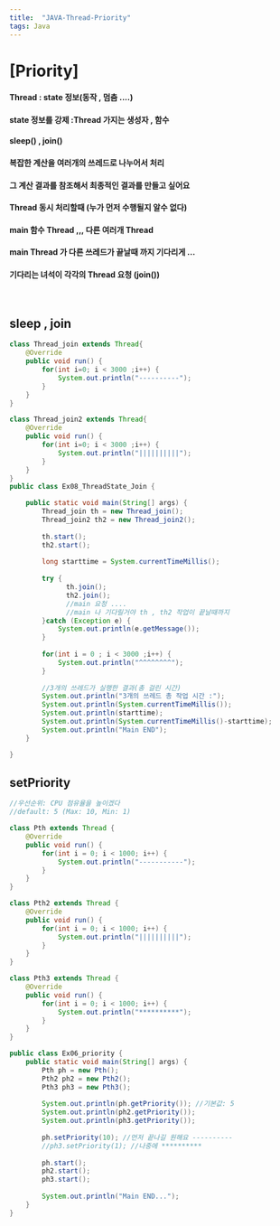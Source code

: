 ```yaml
---
title:  "JAVA-Thread-Priority"
tags: Java
---
```

# [Priority]
#### Thread : state 정보(동작 , 멈춤 ....)
#### state 정보를 강제 :Thread 가지는 생성자 , 함수
#### sleep() , join()

#### 복잡한 계산을 여러개의 쓰레드로 나누어서 처리
#### 그 계산 결과를 참조해서 최종적인 결과를 만들고 싶어요

#### Thread  동시 처리할때 (누가 먼저 수행될지 알수 없다) 

#### main 함수 Thread ,,, 다른 여러개 Thread
#### main Thread 가 다른 쓰레드가 끝날때 까지 기다리게 ... 

#### 기다리는 녀석이 각각의 Thread 요청 (join())
<br>

## sleep , join
~~~java
class Thread_join extends Thread{
	@Override
	public void run() {
		for(int i=0; i < 3000 ;i++) {
			System.out.println("----------");
		}
	}
}

class Thread_join2 extends Thread{
	@Override
	public void run() {
		for(int i=0; i < 3000 ;i++) {
			System.out.println("||||||||||");
		}
	}
}
public class Ex08_ThreadState_Join {

	public static void main(String[] args) {
		Thread_join th = new Thread_join();
		Thread_join2 th2 = new Thread_join2();
		
		th.start();
		th2.start();
		
		long starttime = System.currentTimeMillis();
		
		try {
			  th.join();
			  th2.join();
			  //main 요청 ....
			  //main 나 기다릴거야 th , th2 작업이 끝날때까지
		}catch (Exception e) {
			System.out.println(e.getMessage());
		}
		
		for(int i = 0 ; i < 3000 ;i++) {
			System.out.println("^^^^^^^^");
		}
		
		//3개의 쓰레드가 실행한 결과(총 걸린 시간)
		System.out.println("3개의 쓰레드 총 작업 시간 :");
		System.out.println(System.currentTimeMillis());
		System.out.println(starttime);
		System.out.println(System.currentTimeMillis()-starttime);
		System.out.println("Main END");
	}

}
~~~

## setPriority
 
~~~java
//우선순위: CPU 점유율을 높이겠다
//default: 5 (Max: 10, Min: 1)

class Pth extends Thread {
	@Override
	public void run() {
		for(int i = 0; i < 1000; i++) {
			System.out.println("-----------");
		}
	}
}

class Pth2 extends Thread {
	@Override
	public void run() {
		for(int i = 0; i < 1000; i++) {
			System.out.println("||||||||||");
		}
	}
}

class Pth3 extends Thread {
	@Override
	public void run() {
		for(int i = 0; i < 1000; i++) {
			System.out.println("**********");
		}
	}
}

public class Ex06_priority {
	public static void main(String[] args) {
		Pth ph = new Pth();
		Pth2 ph2 = new Pth2();
		Pth3 ph3 = new Pth3();
		
		System.out.println(ph.getPriority()); //기본값: 5
		System.out.println(ph2.getPriority());
		System.out.println(ph3.getPriority());
		
		ph.setPriority(10); //먼저 끝나길 원해요 ----------
		//ph3.setPriority(1); //나중에 **********
		
		ph.start();
		ph2.start();
		ph3.start();
		
		System.out.println("Main END...");
	}
}
~~~











